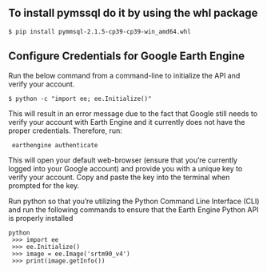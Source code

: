 ## To install pymssql do it by using the whl package
```
$ pip install pymmsql-2.1.5-cp39-cp39-win_amd64.whl
```

## Configure Credentials for Google Earth Engine
Run the below command from a command-line to initialize the API and verify your account.
```
$ python -c "import ee; ee.Initialize()"
```

This will result in an error message due to the fact that Google still needs to verify your account with Earth Engine and it currently does not have the proper credentials. Therefore, run:
```
 earthengine authenticate
```

This will open your default web-browser (ensure that you’re currently logged into your Google account) and provide you with a unique key to verify your account. Copy and paste the key into the terminal when prompted for the key.

Run python so that you’re utilizing the Python Command Line Interface (CLI) and run the following commands to ensure that the Earth Engine Python API is properly installed

```
python
 >>> import ee
 >>> ee.Initialize()
 >>> image = ee.Image('srtm90_v4')
 >>> print(image.getInfo())

```